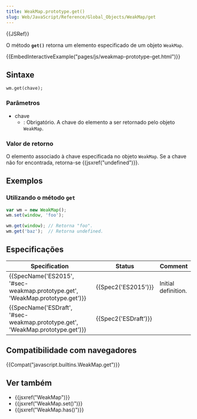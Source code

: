 ```yaml
---
title: WeakMap.prototype.get()
slug: Web/JavaScript/Reference/Global_Objects/WeakMap/get
---
```

{{JSRef}}

O método **`get()`** retorna um elemento especificado de um objeto `WeakMap`.

{{EmbedInteractiveExample("pages/js/weakmap-prototype-get.html")}}

## Sintaxe

```
wm.get(chave);
```

### Parâmetros

- chave
  - : Obrigatório. A chave do elemento a ser retornado pelo objeto `WeakMap`.

### Valor de retorno

O elemento associado à chave especificada no objeto `WeakMap`. Se a chave não for encontrada, retorna-se {{jsxref("undefined")}}.

## Exemplos

### Utilizando o método `get`

```js
var wm = new WeakMap();
wm.set(window, 'foo');

wm.get(window); // Retorna "foo".
wm.get('baz');  // Retorna undefined.
```

## Especificações

| Specification                                                                                            | Status                       | Comment             |
| -------------------------------------------------------------------------------------------------------- | ---------------------------- | ------------------- |
| {{SpecName('ES2015', '#sec-weakmap.prototype.get', 'WeakMap.prototype.get')}} | {{Spec2('ES2015')}}     | Initial definition. |
| {{SpecName('ESDraft', '#sec-weakmap.prototype.get', 'WeakMap.prototype.get')}} | {{Spec2('ESDraft')}} |                     |

## Compatibilidade com navegadores

{{Compat("javascript.builtins.WeakMap.get")}}

## Ver também

- {{jsxref("WeakMap")}}
- {{jsxref("WeakMap.set()")}}
- {{jsxref("WeakMap.has()")}}
